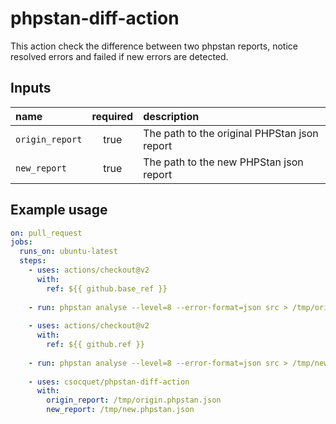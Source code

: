 # phpstan-diff-action

This action check the difference between two phpstan reports, notice resolved errors and failed if new errors are detected.

## Inputs

| name            | required | description                                  | 
|:----------------|:--------:|:---------------------------------------------|
| `origin_report` | true     | The path to the original PHPStan json report |
| `new_report`    | true     | The path to the new PHPStan json report      |

## Example usage

```yaml
on: pull_request
jobs:
  runs_on: ubuntu-latest
  steps:
    - uses: actions/checkout@v2
      with:
        ref: ${{ github.base_ref }}
        
    - run: phpstan analyse --level=8 --error-format=json src > /tmp/origin.phpstan.json
    
    - uses: actions/checkout@v2
      with:
        ref: ${{ github.ref }}
        
    - run: phpstan analyse --level=8 --error-format=json src > /tmp/new.phpstan.json
    
    - uses: csocquet/phpstan-diff-action
      with: 
        origin_report: /tmp/origin.phpstan.json
        new_report: /tmp/new.phpstan.json
```

